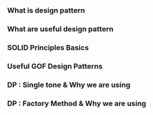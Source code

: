 ### What is design pattern

### What are useful design pattern 

### SOLID Principles Basics

### Useful GOF Design Patterns

### DP : Single tone & Why we are using
### DP : Factory Method & Why we are using 

